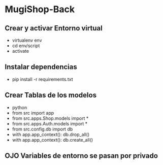 # MugiShop-Back

## Crear y activar Entorno virtual
+ virtualenv env
+ cd env/script
+ activate

## Instalar dependencias 
+ pip install -r requirements.txt

## Crear Tablas de los modelos
+ python
+ from src import app
+ from src.apps.Shop.models import *
+ from src.apps.Auth.models import *
+ from src.config.db import db
+ with app.app_context(): db.drop_all()
+ with app.app_context(): db.create_all()


## OJO Variables de entorno se pasan por privado
